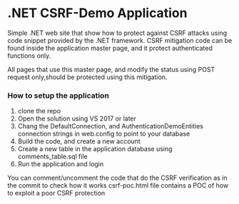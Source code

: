 # .NET CSRF-Demo Application 

Simple .NET web site that show how to protect against CSRF attacks using code snippet provided by the .NET framework.
CSRF mitigation code can be found inside the application master page, and it protect authenticated functions only.

All pages that use this master page, and modify the status using POST request only,should be protected using this mitigation.

### How to setup the application 
1. clone the repo 
2. Open the solution using VS 2017 or later 
3. Chang the DefaultConnection, and AuthenticationDemoEntities connection strings in web.config to point to your database 
4. Build the code, and create a new account 
5. Create a new table in the application database using comments_table.sql file 
6. Run the application and login

You can comment/uncomment the code that do the CSRF verification as in the commit to check how it works 
csrf-poc.html file contains a POC of how to exploit a poor CSRF protection
